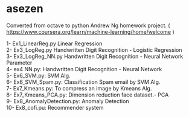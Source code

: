# asezen
Converted from octave to python Andrew Ng homework project.
( https://www.coursera.org/learn/machine-learning/home/welcome )

 1- Ex1_LinearReg.py      Linear Regression<br/>
 2- Ex3_LogReg.py         Handwritten Digit Recognition - Logistic Regression<br/>
 3- Ex3_LogReg_NN.py      Handwritten Digit Recognition - Neural Network Parameter<br/>
 4- ex4 NN.py:            Handwritten Digit Recognition - Neural Network<br/>
 5- Ex6_SVM.py:           SVM Alg.<br/>
 6- Ex6_SVM_Spam.py:      Classification Spam email by SVM Alg.<br/>
 7- Ex7_Kmeans.py:        To compress an image by Kmeans Alg.<br/>
 8- Ex7_Kmeans_PCA.py:    Dimension reduction face dataset.- PCA<br/>
 9- Ex8_AnomalyDetection.py: Anomaly Detection<br/>
 10- Ex8_cofi.pu:         Recommender system

